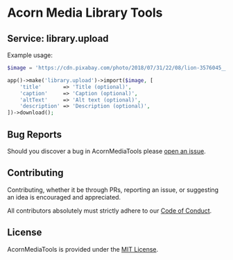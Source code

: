 # Acorn Media Library Tools

## Service: library.upload

Example usage:

```php
$image = 'https://cdn.pixabay.com/photo/2018/07/31/22/08/lion-3576045__340.jpg';

app()->make('library.upload')->import($image, [
    'title'       => 'Title (optional)',
    'caption'     => 'Caption (optional)',
    'altText'     => 'Alt text (optional)',
    'description' => 'Description (optional)',
])->download();
```

## Bug Reports

Should you discover a bug in AcornMediaTools please [open an issue](https://github.com/pixelcollective/acorn-media-tools/issues).

## Contributing

Contributing, whether it be through PRs, reporting an issue, or suggesting an idea is encouraged and appreciated.

All contributors absolutely must strictly adhere to our [Code of Conduct](https://github.com/pixelcollective/acorn-media-tools/blob/master/LICENSE.md).

## License

AcornMediaTools is provided under the [MIT License](https://github.com/pixelcollective/acorn-media-tools/blob/master/LICENSE.md).
